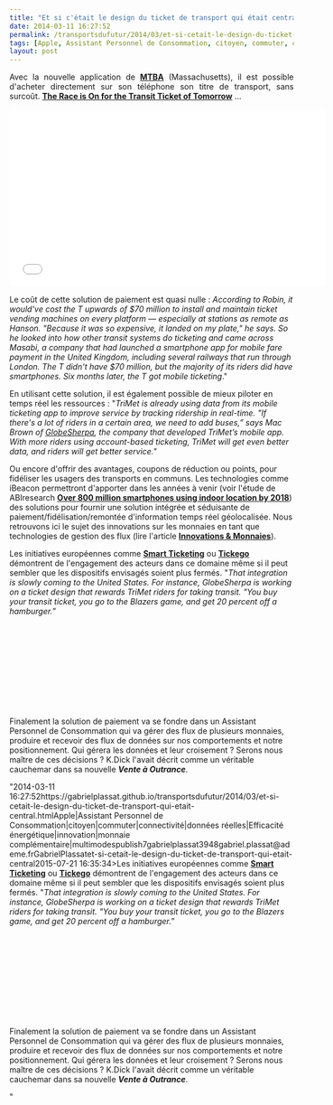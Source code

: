```yaml
---
title: "Et si c'était le design du ticket de transport qui était central ?"
date: 2014-03-11 16:27:52
permalink: /transportsdufutur/2014/03/et-si-cetait-le-design-du-ticket-de-transport-qui-etait-central.html
tags: [Apple, Assistant Personnel de Consommation, citoyen, commuter, connectivité, données réelles, Efficacité énergétique, innovation, monnaie complémentaire, multimodes]
layout: post
---
```


<p style="text-align: justify;">Avec la nouvelle application de <a href="http://www.mbta.com/fares_and_passes/mTicketing/Default.asp" target="_blank"><strong>MTBA</strong></a> (Massachusetts), il est possible d'acheter directement sur son téléphone son titre de transport, sans surcoût. <strong><a href="http://www.theatlanticcities.com/commute/2014/03/race-transit-ticket-tomorrow/8594/" target="_blank">The Race is On for the Transit Ticket of Tomorrow</a></strong> ...</p> <p><iframe allowfullscreen="" frameborder="0" height="315" src="//www.youtube.com/embed/C1l5MxnHR3c?rel=0" width="560"></iframe></p> <p style="text-align: justify;"></p>  <!--more--> Le coût de cette solution de paiement est quasi nulle : <em>According to Robin, it would've cost the T upwards of $70 million to install and maintain ticket vending machines on every platform — especially at stations as remote as Hanson. "Because it was so expensive, it landed on my plate," he says. So he looked into how other transit systems do ticketing and came across Masabi, a company that had launched a smartphone app for mobile fare payment in the United Kingdom, including several railways that run through London. The T didn't have $70 million, but the majority of its riders did have smartphones. Six months later, the T got mobile ticketing</em>." <p style=""text-align: justify>En utilisant cette solution, il est également possible de mieux piloter en temps réel les ressources : "<em>TriMet is already using data from its mobile ticketing app to improve service by tracking ridership in real-time. "If there's a lot of riders in a certain area, we need to add buses,” says Mac Brown of <a href=""http://www.globesherpa.com/"">GlobeSherpa</a>, the company that developed TriMet’s mobile app. With more riders using account-based ticketing, TriMet will get even better data, and riders will get better service."</em></p> <p style=""text-align: justify>Ou encore d'offrir des avantages, coupons de réduction ou points, pour fidéliser les usagers des transports en communs. Les technologies comme iBeacon permettront d'apporter dans les années à venir (voir l'étude de ABIresearch <a href=""https://www.abiresearch.com/press/over-800-million-smartphones-using-indoor-location"" target=""_blank""><strong>Over 800 million smartphones using indoor location by 2018</strong></a>) des solutions pour fournir une solution intégrée et séduisante de paiement/fidélisation/remontée d'information temps réel géolocalisée. Nous retrouvons ici le sujet des innovations sur les monnaies en tant que technologies de gestion des flux (lire l'article <a href="https://gabrielplassat.github.io/transportsdufutur/2012/03/innovations-monnaies-les-problemes-complexes-ne-seront-jamais-resolues-par-des-solutions-simples.html"" target=""_blank""><strong>Innovations & Monnaies</strong></a>).</p> <p style=""text-align: justify>Les initiatives européennes comme <a href=""http://www.smart-ticketing.org/"" target=""_blank""><strong>Smart Ticketing</strong></a> ou <a href=""http://www.tickego.eu/"" target=""_blank""><strong>Tickego</strong></a> démontrent de l'engagement des acteurs dans ce domaine même si il peut sembler que les dispositifs envisagés soient plus fermés. "<em>That integration is slowly coming to the United States. For instance, GlobeSherpa is working on a ticket design that rewards TriMet riders for taking transit. "You buy your transit ticket, you go to the Blazers game, and get 20 percent off a hamburger.</em>”</p> <p><iframe allowfullscreen="""" frameborder=""0"" height=""315"" src=""//www.youtube.com/embed/QYvWnffrNS0?rel=0"" width=""560""></iframe></p> <p style=""text-align: justify>Finalement la solution de paiement va se fondre dans un Assistant Personnel de Consommation qui va gérer des flux de plusieurs monnaies, produire et recevoir des flux de données sur nos comportements et notre positionnement. Qui gérera les données et leur croisement ? Serons nous maître de ces décisions ? K.Dick l'avait décrit comme un véritable cauchemar dans sa nouvelle <em><strong>Vente à Outrance</strong></em>.</p>"2014-03-11 16:27:52https://gabrielplassat.github.io/transportsdufutur/2014/03/et-si-cetait-le-design-du-ticket-de-transport-qui-etait-central.htmlApple|Assistant Personnel de Consommation|citoyen|commuter|connectivité|données réelles|Efficacité énergétique|innovation|monnaie complémentaire|multimodespublish7gabrielplassat3948gabriel.plassat@ademe.frGabrielPlassatet-si-cetait-le-design-du-ticket-de-transport-qui-etait-central2015-07-21 16:35:34>Les initiatives européennes comme <a href=""http://www.smart-ticketing.org/"" target=""_blank""><strong>Smart Ticketing</strong></a> ou <a href=""http://www.tickego.eu/"" target=""_blank""><strong>Tickego</strong></a> démontrent de l'engagement des acteurs dans ce domaine même si il peut sembler que les dispositifs envisagés soient plus fermés. "<em>That integration is slowly coming to the United States. For instance, GlobeSherpa is working on a ticket design that rewards TriMet riders for taking transit. "You buy your transit ticket, you go to the Blazers game, and get 20 percent off a hamburger.</em>”</p> <p><iframe allowfullscreen="""" frameborder=""0"" height=""315"" src=""//www.youtube.com/embed/QYvWnffrNS0?rel=0"" width=""560""></iframe></p> <p style=""text-align: justify>Finalement la solution de paiement va se fondre dans un Assistant Personnel de Consommation qui va gérer des flux de plusieurs monnaies, produire et recevoir des flux de données sur nos comportements et notre positionnement. Qui gérera les données et leur croisement ? Serons nous maître de ces décisions ? K.Dick l'avait décrit comme un véritable cauchemar dans sa nouvelle <em><strong>Vente à Outrance</strong></em>.</p>"
